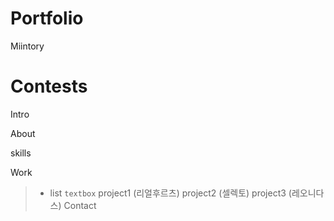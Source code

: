 # Portfolio
Miintory

# Contests
Intro

About

skills

Work

> * list
> `textbox`
project1 (리얼후르츠)
project2 (셀렉토)
project3 (레오니다스)
Contact
